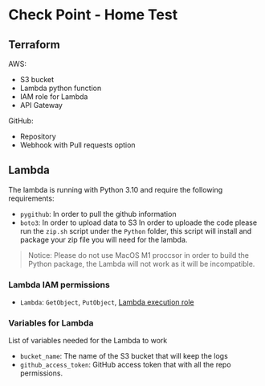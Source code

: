 # Check Point - Home Test

## Terraform
AWS:
- S3 bucket
- Lambda python function
- IAM role for Lambda
- API Gateway

GitHub:
- Repository
- Webhook with Pull requests option

## Lambda
The lambda is running with Python 3.10 and require the following requirements:
- `pygithub`: In order to pull the github information
- `boto3`: In order to upload data to S3
In order to uploade the code please run the `zip.sh` script under the `Python` folder, this script will install and package your zip file you will need for the lambda.

>Notice: Please do not use MacOS M1 proccsor in order to build the Python package, the Lambda will not work as it will be incompatible.

### Lambda IAM permissions
- `Lambda`: `GetObject`, `PutObject`, [Lambda execution role](https://docs.aws.amazon.com/lambda/latest/dg/lambda-intro-execution-role.html)

### Variables for Lambda
List of variables needed for the Lambda to work
- `bucket_name`: The name of the S3 bucket that will keep the logs
- `github_access_token`: GitHub access token that with all the repo permissions.